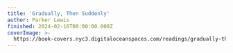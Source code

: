 ```yaml
---
title: 'Gradually, Then Suddenly'
author: Parker Lewis
finished: 2024-02-16T00:00:00.000Z
coverImage: >-
  https://book-covers.nyc3.digitaloceanspaces.com/readings/gradually-then-suddenly-01.jpg
---
```

